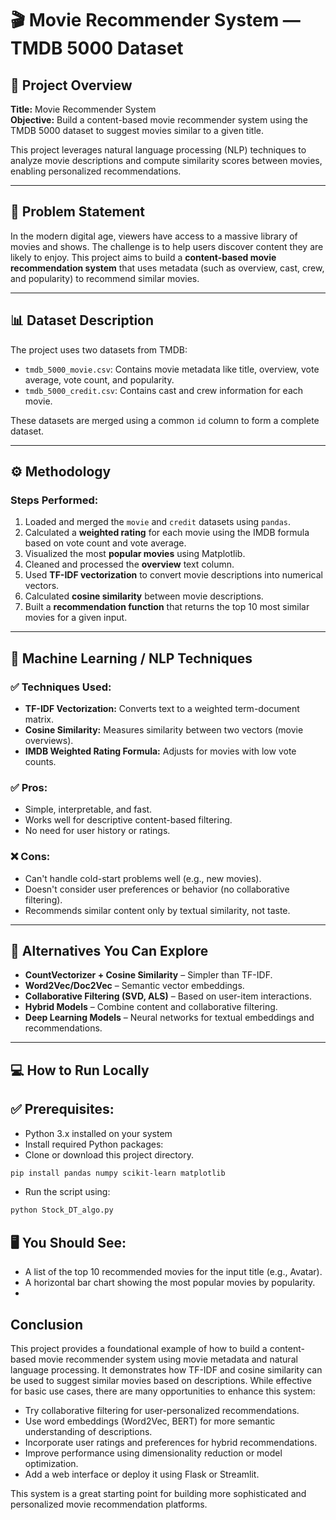 # 🎬 Movie Recommender System — TMDB 5000 Dataset

## 🧠 Project Overview

**Title:** Movie Recommender System  
**Objective:** Build a content-based movie recommender system using the TMDB 5000 dataset to suggest movies similar to a given title.

This project leverages natural language processing (NLP) techniques to analyze movie descriptions and compute similarity scores between movies, enabling personalized recommendations.

---

## 📌 Problem Statement

In the modern digital age, viewers have access to a massive library of movies and shows. The challenge is to help users discover content they are likely to enjoy. This project aims to build a **content-based movie recommendation system** that uses metadata (such as overview, cast, crew, and popularity) to recommend similar movies.

---

## 📊 Dataset Description

The project uses two datasets from TMDB:

- `tmdb_5000_movie.csv`: Contains movie metadata like title, overview, vote average, vote count, and popularity.
- `tmdb_5000_credit.csv`: Contains cast and crew information for each movie.

These datasets are merged using a common `id` column to form a complete dataset.

---

## ⚙️ Methodology

### Steps Performed:
1. Loaded and merged the `movie` and `credit` datasets using `pandas`.
2. Calculated a **weighted rating** for each movie using the IMDB formula based on vote count and vote average.
3. Visualized the most **popular movies** using Matplotlib.
4. Cleaned and processed the **overview** text column.
5. Used **TF-IDF vectorization** to convert movie descriptions into numerical vectors.
6. Calculated **cosine similarity** between movie descriptions.
7. Built a **recommendation function** that returns the top 10 most similar movies for a given input.

---

## 🧪 Machine Learning / NLP Techniques

### ✅ Techniques Used:
- **TF-IDF Vectorization:** Converts text to a weighted term-document matrix.
- **Cosine Similarity:** Measures similarity between two vectors (movie overviews).
- **IMDB Weighted Rating Formula:** Adjusts for movies with low vote counts.

### ✅ Pros:
- Simple, interpretable, and fast.
- Works well for descriptive content-based filtering.
- No need for user history or ratings.

### ❌ Cons:
- Can't handle cold-start problems well (e.g., new movies).
- Doesn't consider user preferences or behavior (no collaborative filtering).
- Recommends similar content only by textual similarity, not taste.

---

## 🔁 Alternatives You Can Explore

- **CountVectorizer + Cosine Similarity** – Simpler than TF-IDF.
- **Word2Vec/Doc2Vec** – Semantic vector embeddings.
- **Collaborative Filtering (SVD, ALS)** – Based on user-item interactions.
- **Hybrid Models** – Combine content and collaborative filtering.
- **Deep Learning Models** – Neural networks for textual embeddings and recommendations.

---

## 💻 How to Run Locally

## ✅ Prerequisites:

- Python 3.x installed on your system
- Install required Python packages:
- Clone or download this project directory.

```bash
pip install pandas numpy scikit-learn matplotlib
```
- Run the script using:

```bash
python Stock_DT_algo.py
```

## 🖥️ You Should See:
- A list of the top 10 recommended movies for the input title (e.g., Avatar).
- A horizontal bar chart showing the most popular movies by popularity.
- 
## Conclusion
This project provides a foundational example of how to build a content-based movie recommender system using movie metadata and natural language processing. It demonstrates how TF-IDF and cosine similarity can be used to suggest similar movies based on descriptions. While effective for basic use cases, there are many opportunities to enhance this system:
- Try collaborative filtering for user-personalized recommendations.
- Use word embeddings (Word2Vec, BERT) for more semantic understanding of descriptions.
- Incorporate user ratings and preferences for hybrid recommendations.
- Improve performance using dimensionality reduction or model optimization.
- Add a web interface or deploy it using Flask or Streamlit.

This system is a great starting point for building more sophisticated and personalized movie recommendation platforms.
